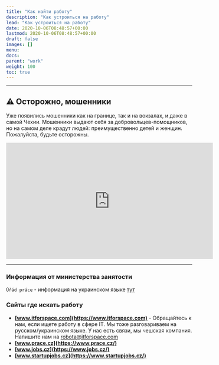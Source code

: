 ```yaml
---
title: "Как найти работу"
description: "Как устроиться на работу"
lead: "Как устроиться на работу"
date: 2020-10-06T08:48:57+00:00
lastmod: 2020-10-06T08:48:57+00:00
draft: false
images: []
menu:
docs:
parent: "work"
weight: 100
toc: true
---
```


---

## :warning: Осторожно, мошенники

Уже появились мошенники как на границе, так и на вокзалах, и даже в самой Чехии.
Мошенники выдают себя за добровольцев-помощников, но на самом деле крадут людей: преимущественно детей и женщин. Пожалуйста, будьте осторожны.

<iframe width="560" height="315" src="https://www.youtube-nocookie.com/embed/bmcgvAsd5mA" title="YouTube video player" frameborder="0" allow="accelerometer; autoplay; clipboard-write; encrypted-media; gyroscope; picture-in-picture" allowfullscreen></iframe>

---
### Информация от министерства занятости
`Úřád práce` - информация на украинском языке
[тут](https://www.uradprace.cz/web/cz/-/pomoc-pro-obcany-ukrajiny-a-jejich-zamestnavatele)


### Сайты где искать работу
* **[www.itforspace.com](https://www.itforspace.com)** - Обращайтесь к нам, если ищете работу в сфере IT. Мы тоже разговариваем на русском/украинском языке. У нас есть связи, мы чешская компания. Напишите нам на [robota@itforspace.com](mailto:robota@itforspace.com)
* **[www.prace.cz](https://www.prace.cz/)**
* **[www.jobs.cz](https://www.jobs.cz/)**
* **[www.startupjobs.cz](https://www.startupjobs.cz/)**

